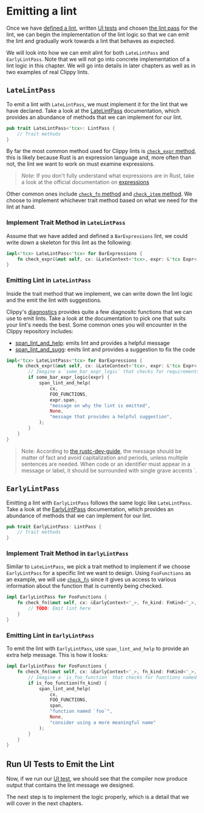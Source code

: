 # Emitting a lint

Once we have [defined a lint](define_lints.md), written [UI tests](write_tests.md)
and chosen [the lint pass](lint_passes.md) for the lint, we can begin the
implementation of the lint logic so that we can emit the lint and gradually work
towards a lint that behaves as expected.

We will look into how we can emit alint for both `LateLintPass` and `EarlyLintPass`.
Note that we will not go into concrete implementation of a lint logic in this
chapter. We will go into details in later chapters as well as in two examples
of real Clippy lints.

## `LateLintPass`

To emit a lint with `LateLintPass`, we must implement it for the lint that we have
declared. Take a look at the [LateLintPass][late_lint_pass] documentation, which
provides an abundance of methods that we can implement for our lint.

```rust
pub trait LateLintPass<'tcx>: LintPass {
    // Trait methods
}
```

By far the most common method used for Clippy lints is [`check_expr` method][late_check_expr],
this is likely because Rust is an expression language and, more often than not,
the lint we want to work on must examine expressions.

> _Note:_ If you don't fully understand what expressions are in Rust,
> take a look at the official documentation on [expressions][rust_expressions]

Other common ones include [`check_fn` method][late_check_fn] and
[`check_item` method][late_check_item]. We choose to implement whichever trait
method based on what we need for the lint at hand.

### Implement Trait Method in `LateLintPass`

Assume that we have added and defined a `BarExpressions` lint, we could write
down a skeleton for this lint as the following:

```rust
impl<'tcx> LateLintPass<'tcx> for BarExpressions {
    fn check_expr(&mut self, cx: &LateContext<'tcx>, expr: &'tcx Expr<'_>)  {}
}
```

### Emitting Lint in `LateLintPass`

Inside the trait method that we implement, we can write down the lint logic
and the emit the lint with suggestions.

Clippy's [diagnostics] provides quite a few diagnositc functions that we can
use to emit lints. Take a look at the documentation to pick one that suits
your lint's needs the best. Some common ones you will encounter in the Clippy
repository includes:

- [span_lint_and_help]: emits lint and provides a helpful message
- [span_lint_and_sugg]: emits lint and provides a suggestion to fix the code

```rust
impl<'tcx> LateLintPass<'tcx> for BarExpressions {
    fn check_expr(&mut self, cx: &LateContext<'tcx>, expr: &'tcx Expr<'_>)  {
        // Imagine a `some_bar_expr_logic` that checks for requirements for emitting the lint
        if some_bar_expr_logic(expr) {
            span_lint_and_help(
                cx,
                FOO_FUNCTIONS,
                expr.span,
                "message on why the lint is emitted",
                None,
                "message that provides a helpful suggestion",
            );
        }
    }
}
```

> Note: According to [the rustc-dev-guide], the message should be matter of fact and avoid
> capitalization and periods, unless multiple sentences are needed. When code or
> an identifier must appear in a message or label, it should be surrounded with
> single grave accents \`.

## `EarlyLintPass`

Emitting a lint with `EarlyLintPass` follows the same logic like `LateLintPass`.
Take a look at the [EarlyLintPass][early_lint_pass] documentation, which
provides an abundance of methods that we can implement for our lint.

```rust
pub trait EarlyLintPass: LintPass {
    // Trait methods
}
```

### Implement Trait Method in `EarlyLintPass`

Similar to `LateLintPass`, we pick a trait method to implement if we choose
`EarlyLintPass` for a specific lint we want to design. Using `FooFunctions`
as an example, we will use [`check_fn`][early_check_fn] since it gives us
access to various information about the function that is currently being checked.

```rust
impl EarlyLintPass for FooFunctions {
    fn check_fn(&mut self, cx: &EarlyContext<'_>, fn_kind: FnKind<'_>, span: Span, _: NodeId) {
        // TODO: Emit lint here
    }
}
```

### Emitting Lint in `EarlyLintPass`

To emit the lint with `EarlyLintPass`, use `span_lint_and_help`
to provide an extra help message. This is how it looks:

```rust
impl EarlyLintPass for FooFunctions {
    fn check_fn(&mut self, cx: &EarlyContext<'_>, fn_kind: FnKind<'_>, span: Span, _: NodeId) {
        // Imagine a `is_foo_function` that checks for functions named `foo`
        if is_foo_function(fn_kind) {
            span_lint_and_help(
                cx,
                FOO_FUNCTIONS,
                span,
                "function named `foo`",
                None,
                "consider using a more meaningful name"
            );
        }
    }
}
```

## Run UI Tests to Emit the Lint

Now, if we run our [UI test](write_tests.md), we should see that the compiler now
produce output that contains the lint message we designed.

The next step is to implement the logic properly, which is a detail that we will
cover in the next chapters.

[diagnostics]: https://doc.rust-lang.org/nightly/nightly-rustc/clippy_utils/diagnostics/index.html
[early_check_fn]: https://doc.rust-lang.org/nightly/nightly-rustc/rustc_lint/trait.EarlyLintPass.html#method.check_fn
[early_lint_pass]: https://doc.rust-lang.org/nightly/nightly-rustc/rustc_lint/trait.EarlyLintPass.html
[late_check_expr]: https://doc.rust-lang.org/nightly/nightly-rustc/rustc_lint/trait.LateLintPass.html#method.check_expr
[late_check_fn]: https://doc.rust-lang.org/nightly/nightly-rustc/rustc_lint/trait.LateLintPass.html#method.check_fn
[late_check_item]: https://doc.rust-lang.org/nightly/nightly-rustc/rustc_lint/trait.LateLintPass.html#method.check_item
[late_lint_pass]: https://doc.rust-lang.org/nightly/nightly-rustc/rustc_lint/trait.LateLintPass.html
[rust_expressions]: https://doc.rust-lang.org/reference/expressions.html
[span_lint_and_help]: https://doc.rust-lang.org/nightly/nightly-rustc/clippy_utils/diagnostics/fn.span_lint_and_help.html
[span_lint_and_sugg]: https://doc.rust-lang.org/nightly/nightly-rustc/clippy_utils/diagnostics/fn.span_lint_and_sugg.html
[the rustc-dev-guide]: https://rustc-dev-guide.rust-lang.org/diagnostics.html
